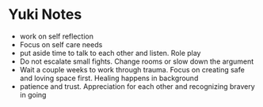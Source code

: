 # Yuki Notes

- work on self reflection
- Focus on self care needs
- put aside time to talk to each other and listen. Role play
- Do not escalate small fights. Change rooms or slow down the argument
- Wait a couple weeks to work through trauma. Focus on creating safe and loving space first. Healing happens in background
- patience and trust. Appreciation for each other and recognizing bravery in going
